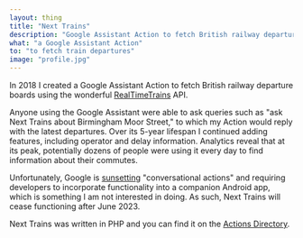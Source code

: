 ```yaml
---
layout: thing
title: "Next Trains"
description: "Google Assistant Action to fetch British railway departures"
what: "a Google Assistant Action"
to: "to fetch train departures"
image: "profile.jpg"
---
```



In 2018 I created a Google Assistant Action to fetch British railway departure boards using the wonderful [RealTimeTrains](https://www.realtimetrains.co.uk/) API.

Anyone using the Google Assistant were able to ask queries such as "ask Next Trains about Birmingham Moor Street," to which my Action would reply with the latest departures. Over its 5-year lifespan I continued adding features, including operator and delay information. Analytics reveal that at its peak, potentially dozens of people were using it every day to find information about their commutes.

Unfortunately, Google is [sunsetting](https://developers.google.com/assistant/ca-sunset) "conversational actions" and requiring developers to incorporate functionality into a companion Android app, which is something I am not interested in doing. As such, Next Trains will cease functioning after June 2023.

Next Trains was written in PHP and you can find it on the [Actions Directory](https://assistant.google.com/services/a/uid/0000002b9e81557d).